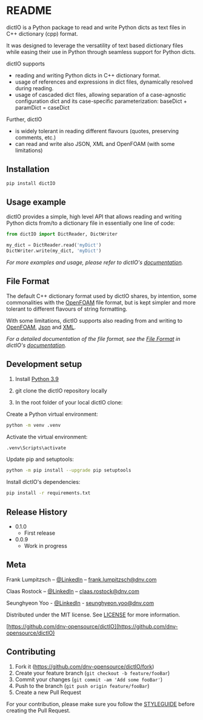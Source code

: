 # README
dictIO is a Python package to read and write Python dicts as text files in C++ dictionary (cpp) format.

It was designed to leverage the versatility of text based dictionary files while easing their use in Python through seamless support for Python dicts.

dictIO supports
* reading and writing Python dicts in C++ dictionary format​.
* usage of references and expressions in dict files, dynamically resolved during reading.
* usage of cascaded dict files, allowing separation of a case-agnostic configuration dict and its case-specific parameterization: baseDict + paramDict = caseDict​

Further, dictIO
* is widely tolerant in reading different flavours (quotes, preserving comments, etc.)​
* can read and write also JSON, XML​ and OpenFOAM (with some limitations)

## Installation
```sh
pip install dictIO
```

## Usage example

dictIO provides a simple, high level API that allows reading and writing Python dicts from/to a dictionary file in essentially one line of code:
~~~py
from dictIO import DictReader, DictWriter

my_dict = DictReader.read('myDict')
DictWriter.write(my_dict, 'myDict')
~~~
_For more examples and usage, please refer to dictIO's [documentation][docs]._


## File Format
The default C++ dictionary format used by dictIO shares, by intention, some commonalities with the [OpenFOAM](https://www.openfoam.com/documentation/guides/latest/doc/openfoam-guide-input-types.html) file format, but is kept simpler and more tolerant to different flavours of string formatting.

With some limitations, dictIO supports also reading from and writing to [OpenFOAM](https://www.openfoam.com/documentation/guides/latest/doc/openfoam-guide-input-types.html), [Json](https://www.json.org/json-en.html) and [XML](https://www.w3.org/XML/).

_For a detailed documentation of the file format, see the [File Format](fileFormat.md) in dictIO's [documentation][docs]._

## Development setup

1. Install [Python 3.9](https://www.python.org/downloads/release/python-399/)

2. git clone the dictIO repository locally

3. In the root folder of your local dictIO clone:

Create a Python virtual environment:
~~~sh
python -m venv .venv
~~~
Activate the virtual environment:
~~~sh
.venv\Scripts\activate
~~~
Update pip and setuptools:
~~~sh
python -m pip install --upgrade pip setuptools
~~~
Install dictIO's dependencies:
~~~sh
pip install -r requirements.txt
~~~


## Release History

* 0.1.0
    * First release
* 0.0.9
    * Work in progress

## Meta

Frank Lumpitzsch – [@LinkedIn](https://www.linkedin.com/in/frank-lumpitzsch-23013196/) – frank.lumpitzsch@dnv.com

Claas Rostock – [@LinkedIn](https://www.linkedin.com/in/claasrostock/?locale=en_US) – claas.rostock@dnv.com

Seunghyeon Yoo - [@LinkedIn](https://www.linkedin.com/in/seunghyeon-yoo-3625173b/) - seunghyeon.yoo@dnv.com

Distributed under the MIT license. See [LICENSE](LICENSE.md) for more information.

[https://github.com/dnv-opensource/dictIO](https://github.com/dnv-opensource/dictIO)

## Contributing

1. Fork it (<https://github.com/dnv-opensource/dictIO/fork>)
2. Create your feature branch (`git checkout -b feature/fooBar`)
3. Commit your changes (`git commit -am 'Add some fooBar'`)
4. Push to the branch (`git push origin feature/fooBar`)
5. Create a new Pull Request

For your contribution, please make sure you follow the [STYLEGUIDE](STYLEGUIDE.md) before creating the Pull Request.

<!-- Markdown link & img dfn's -->
[docs]: https://turbo-adventure-f218cdea.pages.github.io